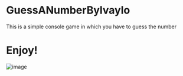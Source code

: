 # GuessANumberByIvaylo
This is a simple console game in which you have to guess the number
# Enjoy!
![image](https://github.com/IvayloAngelov93/GuessANumberByIvaylo/assets/156789615/6e877533-580b-4a08-83d7-21c9d60911ad)
